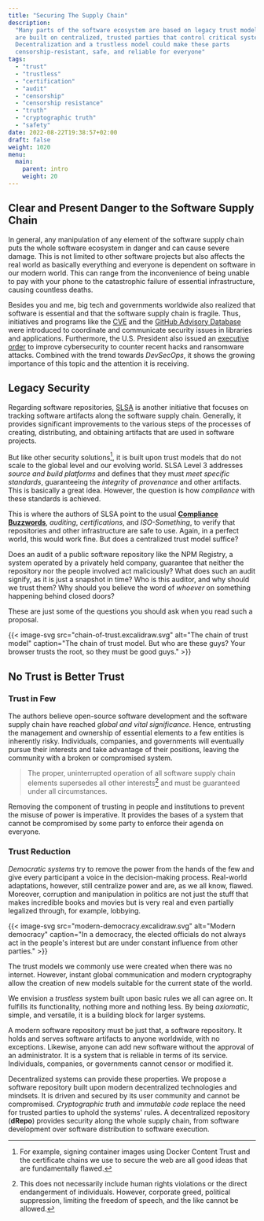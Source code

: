 ```yaml
---
title: "Securing The Supply Chain"
description:
  "Many parts of the software ecosystem are based on legacy trust models. They
  are built on centralized, trusted parties that control critical systems.
  Decentralization and a trustless model could make these parts
  censorship-resistant, safe, and reliable for everyone"
tags:
  - "trust"
  - "trustless"
  - "certification"
  - "audit"
  - "censorship"
  - "censorship resistance"
  - "truth"
  - "cryptographic truth"
  - "safety"
date: 2022-08-22T19:38:57+02:00
draft: false
weight: 1020
menu:
  main:
    parent: intro
    weight: 20
---
```


<!-- broken supply chain -> chaos -->

## Clear and Present Danger to the Software Supply Chain

In general, any manipulation of any element of the software supply chain puts
the whole software ecosystem in danger and can cause severe damage. This is not
limited to other software projects but also affects the real world as basically
everything and everyone is dependent on software in our modern world. This can
range from the inconvenience of being unable to pay with your phone to the
catastrophic failure of essential infrastructure, causing countless deaths.

Besides you and me, big tech and governments worldwide also realized that
software is essential and that the software supply chain is fragile. Thus,
initiatives and programs like the [CVE](https://www.cve.org/) and the
[GitHub Advisory Database](https://github.com/advisories) were introduced to
coordinate and communicate security issues in libraries and applications.
Furthermore, the U.S. President also issued an
[executive order](https://www.whitehouse.gov/briefing-room/presidential-actions/2021/05/12/executive-order-on-improving-the-nations-cybersecurity/)
to improve cybersecurity to counter recent hacks and ransomware attacks.
Combined with the trend towards _DevSecOps_, it shows the growing importance of
this topic and the attention it is receiving.

<!-- SLSA -->

## Legacy Security

Regarding software repositories, [SLSA](https://slsa.dev/) is another initiative
that focuses on tracking software artifacts along the software supply chain.
Generally, it provides significant improvements to the various steps of the
processes of creating, distributing, and obtaining artifacts that are used in
software projects.

But like other security solutions[^secSol], it is built upon trust models that
do not scale to the global level and our evolving world. SLSA Level 3 addresses
_source and build platforms_ and defines that they must _meet specific
standards_, guaranteeing the _integrity_ of _provenance_ and other artifacts.
This is basically a great idea. However, the question is how _compliance_ with
these standards is achieved.

[^secSol]:
    For example, signing container images using Docker Content Trust and the
    certificate chains we use to secure the web are all good ideas that are
    fundamentally flawed.

This is where the authors of SLSA point to the usual
**[Compliance Buzzwords](https://slsa.dev/spec/v0.1/levels#detailed-explanation)**,
_auditing_, _certifications_, and _ISO-Something_, to verify that repositories
and other infrastructure are safe to use. Again, in a perfect world, this would
work fine. But does a centralized trust model suffice?

Does an audit of a public software repository like the NPM Registry, a system
operated by a privately held company, guarantee that neither the repository nor
the people involved act maliciously? What does such an audit signify, as it is
just a snapshot in time? Who is this auditor, and why should we trust them? Why
should you believe the word of _whoever_ on something happening behind closed
doors?

These are just some of the questions you should ask when you read such a
proposal.

{{< image-svg src="chain-of-trust.excalidraw.svg" alt="The chain of trust model" caption="The chain of trust model. But who are these guys? Your browser trusts the root, so they must be good guys." >}}

## No Trust is Better Trust

### Trust in Few

The authors believe open-source software development and the software supply
chain have reached _global and vital significance_. Hence, entrusting the
management and ownership of essential elements to a few entities is inherently
risky. Individuals, companies, and governments will eventually pursue their
interests and take advantage of their positions, leaving the community with a
broken or compromised system.

> The proper, uninterrupted operation of all software supply chain elements
> supersedes all other interests[^interests] and must be guaranteed under all
> circumstances.

[^interests]:
    This does not necessarily include human rights violations or the direct
    endangerment of individuals. However, corporate greed, political
    suppression, limiting the freedom of speech, and the like cannot be allowed.

Removing the component of trusting in people and institutions to prevent the
misuse of power is imperative. It provides the bases of a system that cannot be
compromised by some party to enforce their agenda on everyone.

### Trust Reduction

_Democratic systems_ try to remove the power from the hands of the few and give
every participant a voice in the decision-making process. Real-world
adaptations, however, still centralize power and are, as we all know, flawed.
Moreover, corruption and manipulation in politics are not just the stuff that
makes incredible books and movies but is very real and even partially legalized
through, for example, lobbying.

<!-- TODO remove or revise? -->

{{< image-svg src="modern-democracy.excalidraw.svg" alt="Modern democracy" caption="In a democracy, the elected officials do not always act in the people's interest but are under constant influence from other parties." >}}

The trust models we commonly use were created when there was no internet.
However, instant global communication and modern cryptography allow the creation
of new models suitable for the current state of the world.

We envision a _trustless_ system built upon basic rules we all can agree on. It
fulfills its functionality, nothing more and nothing less. By being _axiomatic_,
simple, and versatile, it is a building block for larger systems.

A modern software repository must be just that, a software repository. It holds
and serves software artifacts to anyone worldwide, with no exceptions. Likewise,
anyone can add new software without the approval of an administrator. It is a
system that is reliable in terms of its service. Individuals, companies, or
governments cannot censor or modified it.

Decentralized systems can provide these properties. We propose a software
repository built upon modern decentralized technologies and mindsets. It is
driven and secured by its user community and cannot be compromised.
_Cryptographic truth_ and _immutable code_ replace the need for trusted parties
to uphold the systems' rules. A decentralized repository (**dRepo**) provides
security along the whole supply chain, from software development over software
distribution to software execution.